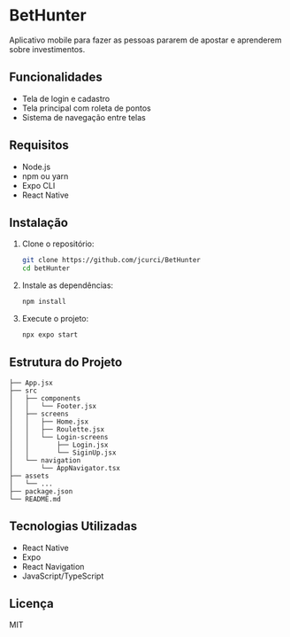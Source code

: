 # BetHunter

Aplicativo mobile para fazer as pessoas pararem de apostar e aprenderem sobre investimentos.

## Funcionalidades

- Tela de login e cadastro
- Tela principal com roleta de pontos
- Sistema de navegação entre telas

## Requisitos

- Node.js
- npm ou yarn
- Expo CLI
- React Native

## Instalação

1. Clone o repositório:
   ```bash
   git clone https://github.com/jcurci/BetHunter
   cd betHunter
   ```
2. Instale as dependências:
   ```bash
   npm install
   ```
3. Execute o projeto:
   ```bash
   npx expo start
   ```

## Estrutura do Projeto

```
├── App.jsx
├── src
│   ├── components
│   │   └── Footer.jsx
│   ├── screens
│   │   ├── Home.jsx
│   │   ├── Roulette.jsx
│   │   └── Login-screens
│   │       ├── Login.jsx
│   │       └── SiginUp.jsx
│   └── navigation
│       └── AppNavigator.tsx
├── assets
│   └── ...
├── package.json
└── README.md
```

## Tecnologias Utilizadas

- React Native
- Expo
- React Navigation
- JavaScript/TypeScript

## Licença

MIT
